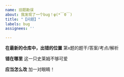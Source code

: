 ```yaml
---
name: 旧题勘误
about: 我发现了一个bug！φ(*￣0￣)
title: "【问题】"
labels: bug
assignees: ''

---
```


**在最新的仓库中，出错的位置**
第x题的题干/答案/考点/解析

**错在哪里**
这一只史莱姆不够可爱

**应当怎么改**
加一对眼睛！

